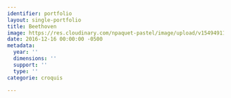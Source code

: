 ```yaml
---
identifier: portfolio
layout: single-portfolio
title: Beethoven
image: https://res.cloudinary.com/npaquet-pastel/image/upload/v1549491194/7D288BA9-308C-4C21-B5BF-021FC41E53E7.jpg
date: 2016-12-16 00:00:00 -0500
metadata:
  year: ''
  dimensions: ''
  support: ''
  type: ''
categorie: croquis

---
```

